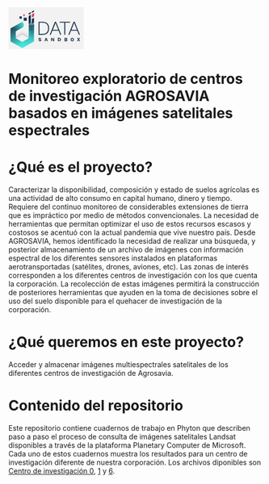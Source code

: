  ![DataLOGO](App/logdat.JPG)
 
 # Monitoreo exploratorio de centros de investigación AGROSAVIA basados en imágenes satelitales espectrales
 
# ¿Qué es el proyecto?

Caracterizar la disponibilidad, composición y estado de suelos agrícolas es una actividad de alto consumo en capital humano, dinero y tiempo. Requiere del continuo monitoreo de considerables extensiones de tierra que es impráctico por medio de métodos convencionales. La necesidad de herramientas que permitan optimizar el uso de estos recursos escasos y costosos se acentuó con la actual pandemia que vive nuestro país. Desde AGROSAVIA, hemos identificado la necesidad de realizar una búsqueda, y posterior almacenamiento de un archivo de imágenes con información espectral de los diferentes sensores instalados en plataformas aerotransportadas (satélites, drones, aviones, etc). Las zonas de interés corresponden a los diferentes centros de investigación con los que cuenta la corporación. La recolección de estas imágenes permitirá la construcción de posteriores herramientas que ayuden en la toma de decisiones sobre el uso del suelo disponible para el quehacer de investigación de la corporación.


# ¿Qué queremos en este proyecto?

Acceder y almacenar imágenes multiespectrales satelitales de los diferentes centros de investigación de Agrosavia.


# Contenido del repositorio

Este repositorio contiene cuadernos de trabajo en Phyton que describen paso a paso el proceso de consulta de imágenes satelitales Landsat disponibles a través de la plataforma Planetary Computer de Microsoft. Cada uno de estos cuadernos muestra los resultados para un centro de investigación diferente de nuestra corporación. Los archivos diponibles son [Centro de investigación 0](https://github.com/AGROSAVIA-EXTERNOS/AgClust/blob/main/Documentacion/Model/CI0.ipynb), [1](https://github.com/AGROSAVIA-EXTERNOS/AgClust/blob/main/Documentacion/Model/main.ipynb) y [6](https://github.com/AGROSAVIA-EXTERNOS/AgClust/blob/main/Documentacion/Model/CI6.ipynb).





